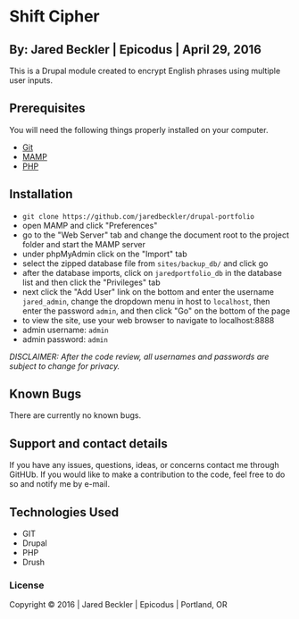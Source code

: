 # Shift Cipher
## By: Jared Beckler | Epicodus | April 29, 2016
This is a Drupal module created to encrypt English phrases using multiple user inputs.

## Prerequisites
You will need the following things properly installed on your computer.
- [Git](http://git-scm.com/)
- [MAMP](https://www.mamp.info/en/)
- [PHP](http://php.net/manual/en/install.php)

## Installation
- `git clone https://github.com/jaredbeckler/drupal-portfolio`
- open MAMP and click "Preferences"
- go to the "Web Server" tab and change the document root to the project folder and start the MAMP server
- under phpMyAdmin click on the "Import" tab
- select the zipped database file from `sites/backup_db/` and click go
- after the database imports, click on `jaredportfolio_db` in the database list and then click the "Privileges" tab
- next click the "Add User" link on the bottom and enter the username `jared_admin`, change the dropdown menu in host to `localhost`, then enter the password `admin`, and then click "Go" on the bottom of the page
- to view the site, use your web browser to navigate to localhost:8888
- admin username: `admin`
- admin password: `admin`

*DISCLAIMER: After the code review, all usernames and passwords are subject to change for privacy.*

## Known Bugs
There are currently no known bugs.

## Support and contact details
If you have any issues, questions, ideas, or concerns contact me through GitHUb. If you would like to make a contribution to the code, feel free to do so and notify me by e-mail.

## Technologies Used
- GIT
- Drupal
- PHP
- Drush

### License
Copyright © 2016  |  Jared Beckler  |  Epicodus  |  Portland, OR
